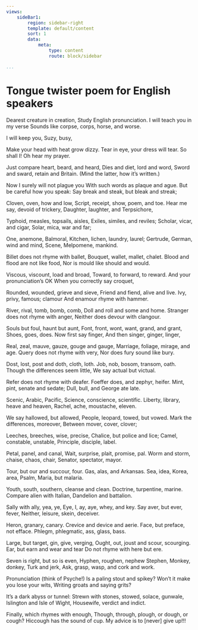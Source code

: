 ```yaml
---
views:
    sideBar1:
        region: sidebar-right
        template: default/content
        sort: 1
        data:
            meta:
                type: content   
                route: block/sidebar

...
```


<!-- ---
views:
    sideBar:
        region: after-main
        template: default/content
        sort: 1
        data:
            meta:
                type: content   
                route: block/byline
... -->


Tongue twister poem for English speakers
=======================


Dearest creature in creation,
Study English pronunciation.
I will teach you in my verse
Sounds like corpse, corps, horse, and worse.

I will keep you, Suzy, busy,




Make your head with heat grow dizzy.
Tear in eye, your dress will tear.
So shall I! Oh hear my prayer.


Just compare heart, beard, and heard,
Dies and diet, lord and word,
Sword and sward, retain and Britain.
(Mind the latter, how it’s written.)


Now I surely will not plague you
With such words as plaque and ague.
But be careful how you speak:
Say break and steak, but bleak and streak;


Cloven, oven, how and low,
Script, receipt, show, poem, and toe.
Hear me say, devoid of trickery,
Daughter, laughter, and Terpsichore,


Typhoid, measles, topsails, aisles,
Exiles, similes, and reviles;
Scholar, vicar, and cigar,
Solar, mica, war and far;


One, anemone, Balmoral,
Kitchen, lichen, laundry, laurel;
Gertrude, German, wind and mind,
Scene, Melpomene, mankind.


Billet does not rhyme with ballet,
Bouquet, wallet, mallet, chalet.
Blood and flood are not like food,
Nor is mould like should and would.


Viscous, viscount, load and broad,
Toward, to forward, to reward.
And your pronunciation’s OK
When you correctly say croquet,


Rounded, wounded, grieve and sieve,
Friend and fiend, alive and live.
Ivy, privy, famous; clamour
And enamour rhyme with hammer.


River, rival, tomb, bomb, comb,
Doll and roll and some and home.
Stranger does not rhyme with anger,
Neither does devour with clangour.


Souls but foul, haunt but aunt,
Font, front, wont, want, grand, and grant,
Shoes, goes, does. Now first say finger,
And then singer, ginger, linger,


Real, zeal, mauve, gauze, gouge and gauge,
Marriage, foliage, mirage, and age.
Query does not rhyme with very,
Nor does fury sound like bury.


Dost, lost, post and doth, cloth, loth.
Job, nob, bosom, transom, oath.
Though the differences seem little,
We say actual but victual.


Refer does not rhyme with deafer.
Foeffer does, and zephyr, heifer.
Mint, pint, senate and sedate;
Dull, bull, and George ate late.


Scenic, Arabic, Pacific,
Science, conscience, scientific.
Liberty, library, heave and heaven,
Rachel, ache, moustache, eleven.


We say hallowed, but allowed,
People, leopard, towed, but vowed.
Mark the differences, moreover,
Between mover, cover, clover;


Leeches, breeches, wise, precise,
Chalice, but police and lice;
Camel, constable, unstable,
Principle, disciple, label.


Petal, panel, and canal,
Wait, surprise, plait, promise, pal.
Worm and storm, chaise, chaos, chair,
Senator, spectator, mayor.


Tour, but our and succour, four.
Gas, alas, and Arkansas.
Sea, idea, Korea, area,
Psalm, Maria, but malaria.


Youth, south, southern, cleanse and clean.
Doctrine, turpentine, marine.
Compare alien with Italian,
Dandelion and battalion.


Sally with ally, yea, ye,
Eye, I, ay, aye, whey, and key.
Say aver, but ever, fever,
Neither, leisure, skein, deceiver.


Heron, granary, canary.
Crevice and device and aerie.
Face, but preface, not efface.
Phlegm, phlegmatic, ass, glass, bass.


Large, but target, gin, give, verging,
Ought, out, joust and scour, scourging.
Ear, but earn and wear and tear
Do not rhyme with here but ere.


Seven is right, but so is even,
Hyphen, roughen, nephew Stephen,
Monkey, donkey, Turk and jerk,
Ask, grasp, wasp, and cork and work.


Pronunciation (think of Psyche!)
Is a paling stout and spikey?
Won’t it make you lose your wits,
Writing groats and saying grits?


It’s a dark abyss or tunnel:
Strewn with stones, stowed, solace, gunwale,
Islington and Isle of Wight,
Housewife, verdict and indict.


Finally, which rhymes with enough,
Though, through, plough, or dough, or cough?
Hiccough has the sound of cup.
My advice is to [never] give up!!!

